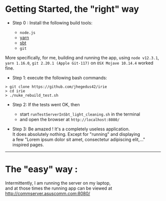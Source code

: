 

# Getting Started, the "right" way
- Step 0 : Install the following build tools: 

  - `node.js`  
  - [yarn](https://yarnpkg.com/en/)    
  - [sbt](https://www.scala-sbt.org/)     
  - `git`

More specifically, for me, building and running the app, using `node v12.3.1`, `yarn 1.16.0`, `git 2.20.1 (Apple Git-117)` on `OSX Mojave 10.14.4` worked fine.

- Step 1: execute the following bash commands:

```
> git clone https://github.com/jhegedus42/irie
> cd irie
> ./nuke_rebuild_test.sh 
```

- Step 2: If the tests went OK, then 
   - start `runTestServerInSbt_light_cleaning.sh` in the terminal
   - and open the browser at `http://localhost:8080/`

- Step 3: Be amazed ! It's a completely useless application. <br>
          It does absolutely nothing. Except for "running" and displaying <br>
          a few "Lorem ipsum dolor sit amet, consectetur adipiscing elit,..." <br> 
          inspired pages.


---
# The "easy" way :
 
Intermittently, I am running the server on my laptop, <br> 
          and at those times the running app can be viewed at <br>
          http://commserver.asuscomm.com:8080/
